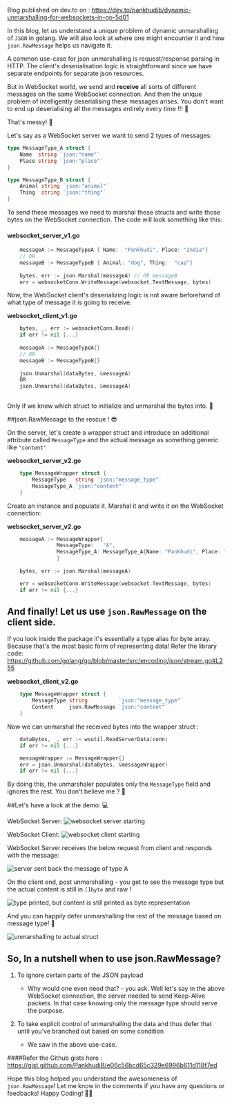Blog published on dev.to on : https://dev.to/pankhudib/dynamic-unmarshalling-for-websockets-in-go-5d01

In this blog, let us understand a unique problem of dynamic unmarshalling of `JSON` in golang. We will also look at where one might encounter it and how `json.RawMessage` helps us navigate it.

A common use-case for json unmarshalling is request/response parsing in HTTP. The client's deserialisation logic is straightforward since we have separate endpoints for separate json resources.

But in WebSocket world, we send and **receive** all sorts of different messages on the same WebSocket connection. And then the unique problem of intelligently deserialising these messages arises. You don't want to end up deserialising all the messages entirely every time !!! 🤯

That's messy! 🤢

Let's say as a WebSocket server we want to send 2 types of messages:
```go
type MessageType_A struct {
    Name  string `json:"name"`
    Place string `json:"place"`
}

type MessageType_B struct {
    Animal string `json:"animal"`
    Thing  string `json:"thing"`
}
```

To send these messages we need to marshal these structs and write those bytes on the WebSocket connection.
The code will look something like this:
#### websocket_server_v1.go
```go
    messageA := MessageTypeA { Name:  "Pankhudi", Place: "India"}
    // OR
    messageB := MessageTypeB { Animal: "dog", Thing:  "cap"}
    
    bytes, err := json.Marshal(messageA) // OR messageB 
    err = websocketConn.WriteMessage(websocket.TextMessage, bytes)
```

Now, the WebSocket client's deserializing logic is not aware beforehand of what type of message it is going to receive.

**websocket_client_v1.go**
```go
    bytes, _, err := websocketConn.Read()
    if err != nil {...}
    
    messageA := MessageTypeA{}
    // OR
    messageB := MessageTypeB{}
    
    json.Unmarshal(dataBytes, &messageA)
    OR
    json.Unmarshal(dataBytes, &messageA)
    
```

Only if we knew which struct to initialize and unmarshal the bytes into. 🤔

##json.RawMessage to the rescue ! 😎

On the server, let's create a wrapper struct and introduce an additional attribute called `MessageType` and the actual message as something generic like `"content"`

**websocket_server_v2.go**
```go
    type MessageWrapper struct {
        MessageType   string `json:"message_type"`
        MessageType_A `json:"content"`
    }
```

Create an instance and populate it. Marshal it and write it on the WebSocket connection:

**websocket_server_v2.go**
```go
    messageA := MessageWrapper{ 
	            MessageType:   "A",
	            MessageType_A: MessageType_A{Name: "Pankhudi", Place: "India"}
                }
                
    bytes, err := json.Marshal(messageA)

    err = websocketConn.WriteMessage(websocket.TextMessage, bytes)
    if err != nil {...}
```

## And finally! Let us use `json.RawMessage` on the client side.

If you look inside the package it's essentially a type alias for byte array. Because that's the most basic form of representing data! Refer the library code: https://github.com/golang/go/blob/master/src/encoding/json/stream.go#L255

**websocket_client_v2.go**
```go
    type MessageWrapper struct {
        MessageType string          `json:"message_type"`
        Content     json.RawMessage `json:"content"`
    }
```

Now we can unmarshal the received bytes into the wrapper struct :
```go
    dataBytes, _, err := wsutil.ReadServerData(conn)
    if err != nil {...}

    messageWrapper := MessageWrapper{}
    err = json.Unmarshal(dataBytes, &messageWrapper)
    if err != nil {...}
```

By doing this, the unmarshaler populates only the `MessageType` field and ignores the rest. You don't believe me ? 🤨

##Let's have a look at the demo: 💻

WebSocket Server:
![websocket server starting](https://dev-to-uploads.s3.amazonaws.com/uploads/articles/zwj1ou267a2qh9lz849e.png)

WebSocket Client:
![websocket client starting](https://dev-to-uploads.s3.amazonaws.com/uploads/articles/74vmb27wrg0v42i8asmx.png)

WebSocket Server receives the below request from client and responds with the message:

![server sent back the message of type A](https://dev-to-uploads.s3.amazonaws.com/uploads/articles/azbpdkj4ujrwbvv38xp5.png)

On the client end, post unmarshalling - you get to see the message type but the actual content is still in `[]byte` and raw !

![type printed, but content is still printed as byte representation](https://dev-to-uploads.s3.amazonaws.com/uploads/articles/wgphztxg3lwvxkbnyn42.png)

And you can happily defer unmarshalling the rest of the message based on message type! 🤗

![unmarshalling to actual struct](https://dev-to-uploads.s3.amazonaws.com/uploads/articles/2x118v5gxunerr9kyjxv.png)

## So, In a nutshell when to use json.RawMessage?

1. To ignore certain parts of the JSON payload
    - Why would one even need that? - you ask.
      Well let's say in the above WebSocket connection, the server needed to send Keep-Alive packets.
      In that case knowing only the message type should serve the purpose.

2. To take explicit control of unmarshalling the data and thus defer that until you've branched out based on some condition
    - We saw in the above use-case.


####Refer the Github gists here :
https://gist.github.com/PankhudiB/e06c56bcd65c329e6996b611d118f7ed

Hope this blog helped you understand the awesomeness of `json.RawMessage`! Let me know in the comments if you have any questions or feedbacks! Happy Coding! 👩‍💻